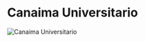 # Canaima Universitario

![Canaima Universitario](https://raw.githubusercontent.com/CanaimaUniversitario/canaimauniversitario.github.io/master/css/img/cu.png)